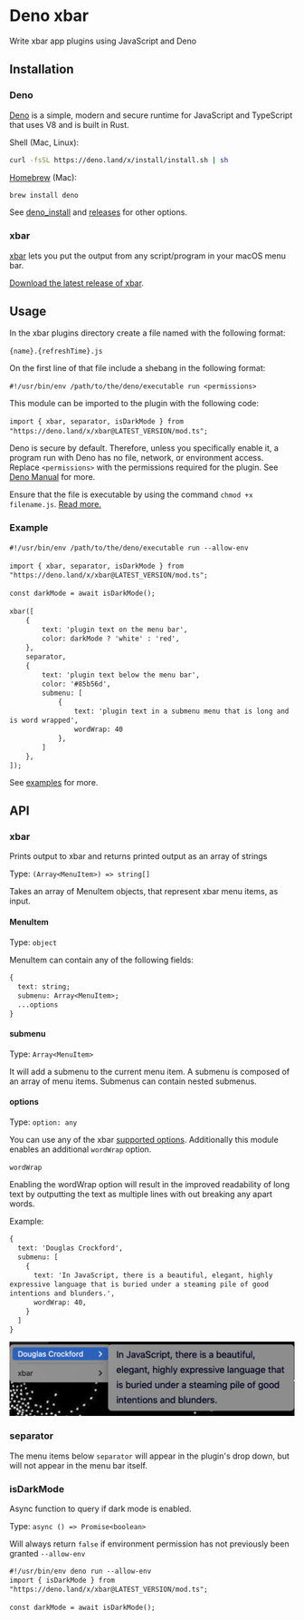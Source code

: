 # Deno xbar

Write xbar app plugins using JavaScript and Deno

## Installation

### Deno

[Deno](https://github.com/denoland/deno) is a simple, modern and secure runtime
for JavaScript and TypeScript that uses V8 and is built in Rust.

Shell (Mac, Linux):

```sh
curl -fsSL https://deno.land/x/install/install.sh | sh
```

[Homebrew](https://formulae.brew.sh/formula/deno) (Mac):

```sh
brew install deno
```

See
[deno_install](https://github.com/denoland/deno_install/blob/master/README.md)
and [releases](https://github.com/denoland/deno/releases) for other options.

### xbar

[xbar](https://github.com/matryer/xbar) lets you put the output from any
script/program in your macOS menu bar.

[Download the latest release of xbar](https://github.com/matryer/xbar/releases).

## Usage

In the xbar plugins directory create a file named with the following format:

`{name}.{refreshTime}.js`

On the first line of that file include a shebang in the following format:

`#!/usr/bin/env /path/to/the/deno/executable run <permissions>`

This module can be imported to the plugin with the following code:

`import { xbar, separator, isDarkMode } from "https://deno.land/x/xbar@LATEST_VERSION/mod.ts";`

Deno is secure by default. Therefore, unless you specifically enable it, a
program run with Deno has no file, network, or environment access. Replace
`<permissions>` with the permissions required for the plugin. See
[Deno Manual](https://deno.land/manual/getting_started/permissions) for more.

Ensure that the file is executable by using the command `chmod +x filename.js`.
[Read more.](https://github.com/matryer/xbar#installing-plugins)

### Example

```
#!/usr/bin/env /path/to/the/deno/executable run --allow-env

import { xbar, separator, isDarkMode } from "https://deno.land/x/xbar@LATEST_VERSION/mod.ts";

const darkMode = await isDarkMode(); 

xbar([
	{
		text: 'plugin text on the menu bar',
		color: darkMode ? 'white' : 'red',
	},
	separator,
	{
		text: 'plugin text below the menu bar',
		color: '#85b56d',
		submenu: [
			{
				text: 'plugin text in a submenu menu that is long and is word wrapped',
				wordWrap: 40
			},
		]
	},
]);
```

See [examples](/examples) for more.

## API

### xbar

Prints output to xbar and returns printed output as an array of strings

Type: `(Array<MenuItem>) => string[]`

Takes an array of MenuItem objects, that represent xbar menu items, as input.

#### MenuItem

Type: `object`

MenuItem can contain any of the following fields:

```
{
  text: string;
  submenu: Array<MenuItem>;
  ...options
}
```

#### submenu

Type: `Array<MenuItem>`

It will add a submenu to the current menu item. A submenu is composed of an
array of menu items. Submenus can contain nested submenus.

#### options

Type: `option: any`

You can use any of the xbar
[supported options](https://github.com/matryer/xbar-plugins/blob/main/CONTRIBUTING.md#plugin-api).
Additionally this module enables an additional `wordWrap` option.

`wordWrap`

Enabling the wordWrap option will result in the improved readability of long
text by outputting the text as multiple lines with out breaking any apart words.

Example:

```
{
  text: 'Douglas Crockford',
  submenu: [
    {
      text: 'In JavaScript, there is a beautiful, elegant, highly expressive language that is buried under a steaming pile of good intentions and blunders.',
      wordWrap: 40,
    }
  ]
}
```

![' '](https://github.com/theogainey/deno-xbar/blob/main/wordWrapExample.png)

### separator

The menu items below `separator` will appear in the plugin's drop down, but will
not appear in the menu bar itself.

### isDarkMode

Async function to query if dark mode is enabled.

Type: `async () => Promise<boolean>`

Will always return `false` if environment permission has not previously been
granted `--allow-env`

```
#!/usr/bin/env deno run --allow-env
import { isDarkMode } from "https://deno.land/x/xbar@LATEST_VERSION/mod.ts";

const darkMode = await isDarkMode();
```
